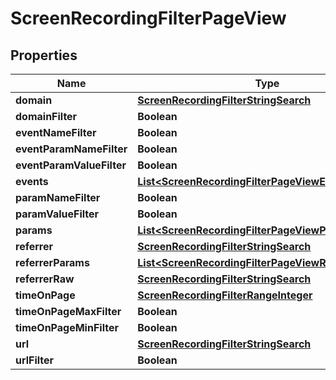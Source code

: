 
# ScreenRecordingFilterPageView

## Properties
Name | Type | Description | Notes
------------ | ------------- | ------------- | -------------
**domain** | [**ScreenRecordingFilterStringSearch**](ScreenRecordingFilterStringSearch.md) |  |  [optional]
**domainFilter** | **Boolean** |  |  [optional]
**eventNameFilter** | **Boolean** |  |  [optional]
**eventParamNameFilter** | **Boolean** |  |  [optional]
**eventParamValueFilter** | **Boolean** |  |  [optional]
**events** | [**List&lt;ScreenRecordingFilterPageViewEvent&gt;**](ScreenRecordingFilterPageViewEvent.md) |  |  [optional]
**paramNameFilter** | **Boolean** |  |  [optional]
**paramValueFilter** | **Boolean** |  |  [optional]
**params** | [**List&lt;ScreenRecordingFilterPageViewParam&gt;**](ScreenRecordingFilterPageViewParam.md) |  |  [optional]
**referrer** | [**ScreenRecordingFilterStringSearch**](ScreenRecordingFilterStringSearch.md) |  |  [optional]
**referrerParams** | [**List&lt;ScreenRecordingFilterPageViewReferrerParam&gt;**](ScreenRecordingFilterPageViewReferrerParam.md) |  |  [optional]
**referrerRaw** | [**ScreenRecordingFilterStringSearch**](ScreenRecordingFilterStringSearch.md) |  |  [optional]
**timeOnPage** | [**ScreenRecordingFilterRangeInteger**](ScreenRecordingFilterRangeInteger.md) |  |  [optional]
**timeOnPageMaxFilter** | **Boolean** |  |  [optional]
**timeOnPageMinFilter** | **Boolean** |  |  [optional]
**url** | [**ScreenRecordingFilterStringSearch**](ScreenRecordingFilterStringSearch.md) |  |  [optional]
**urlFilter** | **Boolean** |  |  [optional]



